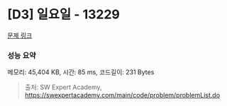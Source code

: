 # [D3] 일요일 - 13229 

[문제 링크](https://swexpertacademy.com/main/code/problem/problemDetail.do?contestProbId=AX0SaDW6L2oDFASs) 

### 성능 요약

메모리: 45,404 KB, 시간: 85 ms, 코드길이: 231 Bytes



> 출처: SW Expert Academy, https://swexpertacademy.com/main/code/problem/problemList.do